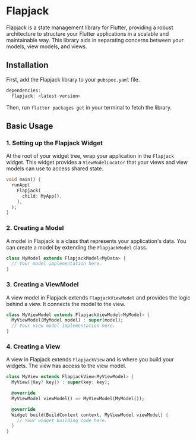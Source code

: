 # Flapjack

Flapjack is a state management library for Flutter, providing a robust architecture to structure your Flutter applications in a scalable and maintainable way. This library aids in separating concerns between your models, view models, and views.

## Installation

First, add the Flapjack library to your `pubspec.yaml` file.

```dart
dependencies:
  flapjack: <latest-version>
```

Then, run `flutter packages get` in your terminal to fetch the library.

## Basic Usage

### 1. Setting up the Flapjack Widget

At the root of your widget tree, wrap your application in the `Flapjack` widget. This widget provides a `ViewModelLocator` that your views and view models can use to access shared state.

```dart
void main() {
  runApp(
    Flapjack(
      child: MyApp(),
    ),
  );
}
```

### 2. Creating a Model

A model in Flapjack is a class that represents your application's data. You can create a model by extending the `FlapjackModel` class.

```dart
class MyModel extends FlapjackModel<MyData> {
  // Your model implementation here.
}
```

### 3. Creating a ViewModel

A view model in Flapjack extends `FlapjackViewModel` and provides the logic behind a view. It connects the model to the view.

```dart
class MyViewModel extends FlapjackViewModel<MyModel> {
  MyViewModel(MyModel model) : super(model);
  // Your view model implementation here.
}
```

### 4. Creating a View

A view in Flapjack extends `FlapjackView` and is where you build your widgets. The view has access to the view model.

```dart
class MyView extends FlapjackView<MyViewModel> {
  MyView({Key? key}) : super(key: key);

  @override
  MyViewModel viewModel() => MyViewModel(MyModel());

  @override
  Widget build(BuildContext context, MyViewModel viewModel) {
    // Your widget building code here.
  }
}
```